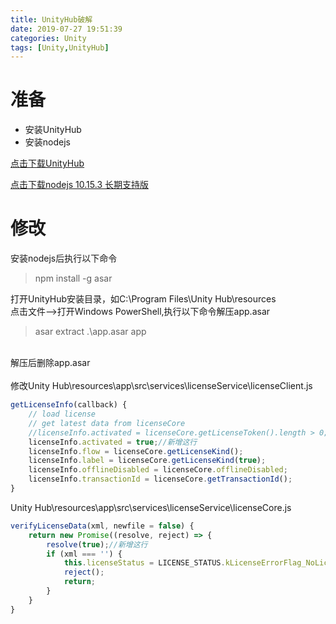 ```yaml
---
title: UnityHub破解
date: 2019-07-27 19:51:39
categories: Unity
tags: [Unity,UnityHub]
---
```


# 准备
- 安装UnityHub
- 安装nodejs

[点击下载UnityHub](https://public-cdn.cloud.unity3d.com/hub/prod/UnityHubSetup.exe?_ga=2.156672187.1060825894.1557847055-1023445126.1553702403) 

[点击下载nodejs 10.15.3 长期支持版](https://nodejs.org/dist/v10.15.3/node-v10.15.3-x64.msi) 

# 修改
安装nodejs后执行以下命令  
> npm install -g asar

打开UnityHub安装目录，如C:\Program Files\Unity Hub\resources  
点击文件-->打开Windows PowerShell,执行以下命令解压app.asar

> asar extract .\app.asar app

<br/>
解压后删除app.asar

<br/>
<br/>
修改Unity Hub\resources\app\src\services\licenseService\licenseClient.js

```js
getLicenseInfo(callback) {
    // load license
    // get latest data from licenseCore
    //licenseInfo.activated = licenseCore.getLicenseToken().length > 0;//注释这行
    licenseInfo.activated = true;//新增这行
    licenseInfo.flow = licenseCore.getLicenseKind();
    licenseInfo.label = licenseCore.getLicenseKind(true);
    licenseInfo.offlineDisabled = licenseCore.offlineDisabled;
    licenseInfo.transactionId = licenseCore.getTransactionId();
}
```

Unity Hub\resources\app\src\services\licenseService\licenseCore.js

```js
verifyLicenseData(xml, newfile = false) {
    return new Promise((resolve, reject) => {
        resolve(true);//新增这行
        if (xml === '') {
            this.licenseStatus = LICENSE_STATUS.kLicenseErrorFlag_NoLicense;
            reject();
            return;
        }
    }
}
```